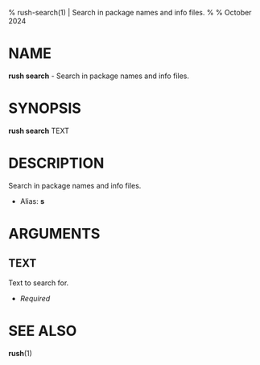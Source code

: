 % rush-search(1) | Search in package names and info files.
% 
% October 2024

NAME
==================================================

**rush search** - Search in package names and info files.

SYNOPSIS
==================================================

**rush search** TEXT

DESCRIPTION
==================================================

Search in package names and info files.

- Alias: **s**

ARGUMENTS
==================================================

TEXT
--------------------------------------------------

Text to search for.

- *Required*

SEE ALSO
==================================================

**rush**(1)


